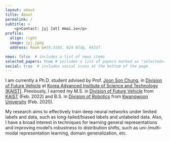 ```yaml
---
layout: about
title: About
permalink: /
subtitle: >
    <p>Contact: jyj [at] mmai.io</p>
profile:
  align: right
  image: jyj.jpeg
  address: Room &#35;3103, N24 Bldg, KAIST.

news: false  # includes a list of news items
selected_papers: true # includes a list of papers marked as "selected={true}"
social: true  # includes social icons at the bottom of the page
---
```


<p>I am currently a Ph.D. student advised by Prof. <a href="http://mm.kaist.ac.kr/" target="_blank">Joon Son Chung</a>, in <a href="https://fv.kaist.ac.kr/" target="_blank">Division of Future Vehicle</a> at <a href="https://kaist.ac.kr/en/" target="_blank">Korea Advanced Institute of Science and Technology (KAIST)</a>. 
Previously, I earned my M.S. in <a href="https://fv.kaist.ac.kr/" target="_blank">Division of Future Vehicle</a> from <a href="https://kaist.ac.kr/en/" target="_blank">KAIST</a> (Feb. 2022) and B.S. in <a href="https://cni.kw.ac.kr/" target="_blank">Division of Robotics</a> from <a href="https://www.kw.ac.kr/en/index.jsp" target="_blank">Kwangwoon University</a> (Feb. 2020). </p>

<!--
<p>My research focuses on data-hungry problems (e.g., semi-supervised learning) and bias in data labels (e.g., class-imbalance) for deep neural networks. 
I also have a broad interest in learning general representations (e.g., self-supervised learning) and improving model's robustness to distribution shifts (e.g., domain generalization).</p>
-->
<p>
  My research aims to effectively train deep neural networks under limited labels and data, such as long-tailed/biased labels and unlabeled data. Also, I have a broad interest in techniques for learning general representations and improving model’s robustness to distribution shifts, such as uni-/multi-modal representation learning, domain generalization, etc.
</p>
